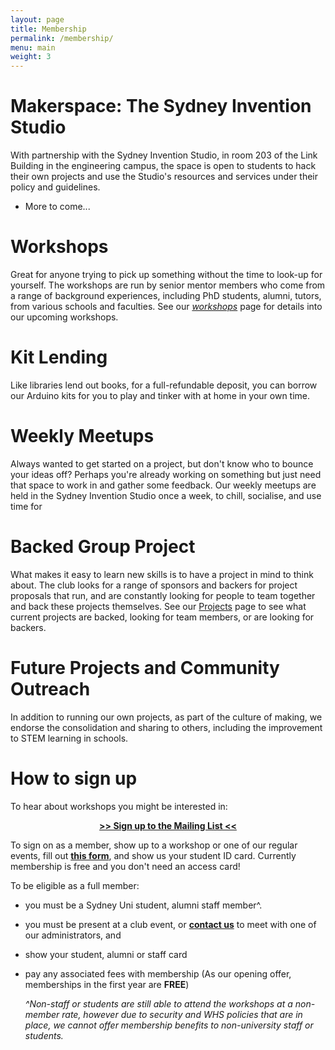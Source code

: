 ```yaml
---
layout: page
title: Membership
permalink: /membership/
menu: main
weight: 3
---
```


Makerspace: The Sydney Invention Studio
===========
With partnership with the Sydney Invention Studio, in room 203 of the Link Building in the engineering campus, the space is open to students to hack their own projects and use the Studio's resources and services under their policy and guidelines.

<!--Services which the Studio provides at cost price are:

* 3D Printing 
  * Deposition Printer
  * Filament -->
* More to come...

Workshops 
=========
Great for anyone trying to pick up something without the time to look-up for yourself. The workshops are run by senior mentor members who come from a range of background experiences, including PhD students, alumni, tutors, from various schools and faculties. See our *[workshops](/workshops)* page for details into our upcoming workshops.

Kit Lending
===========
Like libraries lend out books, for a full-refundable deposit, you can borrow our Arduino kits for you to play and tinker with at home in your own time. 


Weekly Meetups
==============
Always wanted to get started on a project, but don't know who to bounce your ideas off? Perhaps you're already working on something but just need that space to work in and gather some feedback. Our weekly meetups are held in the Sydney Invention Studio once a week, to chill, socialise, and use time for

Backed Group Project
===============
What makes it easy to learn new skills is to have a project in mind to think about. The club looks for a range of sponsors and backers for project proposals that run, and are constantly looking for people to team together and back these projects themselves. See our [Projects](/projects) page to see what current projects are backed, looking for team members, or are looking for backers.

Future Projects and Community Outreach
======================================
In addition to running our own projects, as part of the culture of making, we endorse the consolidation and sharing to others, including the improvement to STEM learning in schools.

How to sign up 
===============

To hear about workshops you might be interested in:

<p align="center" style="text-align:center; font-weight:bold;"> <span class="click-here"><a href="http://goo.gl/forms/MtVJsYBqod" target="_blank"> >> Sign up to the Mailing List << </a> </span></p>

To sign on as a member, show up to a workshop or one of our regular events, fill out **[this form](/docs/membership-form.pdf)**, and show us your student ID card. Currently membership is free and you don't need an access card!

To be eligible as a full member:

* you must be a Sydney Uni student, alumni staff member^. 
* you must be present at a club event, or **[contact us](/contact-us.html)** to meet with one of our administrators, and 
* show your student, alumni or staff card
* pay any associated fees with membership (As our opening offer, memberships in the first year are **FREE**)





  _^Non-staff or students are still able to attend the workshops at a non-member rate, however due to security and WHS policies that are in place, we cannot offer membership benefits to non-university staff or students._

